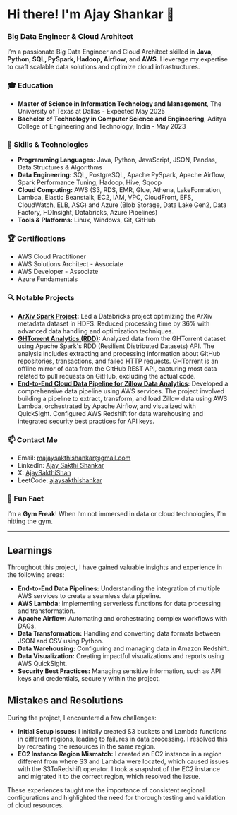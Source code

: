 # Hi there! I'm Ajay Shankar 👋

### Big Data Engineer & Cloud Architect

I’m a passionate Big Data Engineer and Cloud Architect skilled in **Java, Python, SQL, PySpark, Hadoop, Airflow**, and **AWS**. I leverage my expertise to craft scalable data solutions and optimize cloud infrastructures.

### 🎓 Education
- **Master of Science in Information Technology and Management**, The University of Texas at Dallas - Expected May 2025
- **Bachelor of Technology in Computer Science and Engineering**, Aditya College of Engineering and Technology, India - May 2023

### 🚀 Skills & Technologies
- **Programming Languages:** Java, Python, JavaScript, JSON, Pandas, Data Structures & Algorithms
- **Data Engineering:** SQL, PostgreSQL, Apache PySpark, Apache Airflow, Spark Performance Tuning, Hadoop, Hive, Sqoop
- **Cloud Computing:** AWS (S3, RDS, EMR, Glue, Athena, LakeFormation, Lambda, Elastic Beanstalk, EC2, IAM, VPC, CloudFront, EFS, CloudWatch, ELB, ASG) and Azure (Blob Storage, Data Lake Gen2, Data Factory, HDInsight, Databricks, Azure Pipelines)
- **Tools & Platforms:** Linux, Windows, Git, GitHub

### 🏆 Certifications
- AWS Cloud Practitioner
- AWS Solutions Architect - Associate
- AWS Developer - Associate
- Azure Fundamentals

### 🔍 Notable Projects
- **[ArXiv Spark Project](https://github.com/AjaX-05/ArXiv-metadata-Analysis):** Led a Databricks project optimizing the ArXiv metadata dataset in HDFS. Reduced processing time by 36% with advanced data handling and optimization techniques.
- **[GHTorrent Analytics (RDD)](https://github.com/AjaX-05/GitHub-Torrent-Analysis):** Analyzed data from the GHTorrent dataset using Apache Spark's RDD (Resilient Distributed Datasets) API. The analysis includes extracting and processing information about GitHub repositories, transactions, and failed HTTP requests. GHTorrent is an offline mirror of data from the GitHub REST API, capturing most data related to pull requests on GitHub, excluding the actual code.
- **[End-to-End Cloud Data Pipeline for Zillow Data Analytics](https://github.com/AjaX-05/End-to-End-Cloud-Data-Pipeline-for-Zillow-Data-Analytics):** Developed a comprehensive data pipeline using AWS services. The project involved building a pipeline to extract, transform, and load Zillow data using AWS Lambda, orchestrated by Apache Airflow, and visualized with QuickSight. Configured AWS Redshift for data warehousing and integrated security best practices for API keys.

### 📫 Contact Me
- Email: [majaysakthishankar@gmail.com](mailto:majaysakthishankar@gmail.com)
- LinkedIn: [Ajay Sakthi Shankar](https://www.linkedin.com/in/ajay-sakthi-shankar/)
- X: [AjaySakthiShan](https://x.com/AjaySakthiShan)
- LeetCode: [ajaysakthishankar](https://leetcode.com/u/ajaysakthishankar/)

### 💪 Fun Fact
I’m a **Gym Freak**! When I’m not immersed in data or cloud technologies, I’m hitting the gym.

---

## Learnings
Throughout this project, I have gained valuable insights and experience in the following areas:
- **End-to-End Data Pipelines:** Understanding the integration of multiple AWS services to create a seamless data pipeline.
- **AWS Lambda:** Implementing serverless functions for data processing and transformation.
- **Apache Airflow:** Automating and orchestrating complex workflows with DAGs.
- **Data Transformation:** Handling and converting data formats between JSON and CSV using Python.
- **Data Warehousing:** Configuring and managing data in Amazon Redshift.
- **Data Visualization:** Creating impactful visualizations and reports using AWS QuickSight.
- **Security Best Practices:** Managing sensitive information, such as API keys and credentials, securely within the project.

## Mistakes and Resolutions
During the project, I encountered a few challenges:
- **Initial Setup Issues:** I initially created S3 buckets and Lambda functions in different regions, leading to failures in data processing. I resolved this by recreating the resources in the same region.
- **EC2 Instance Region Mismatch:** I created an EC2 instance in a region different from where S3 and Lambda were located, which caused issues with the S3ToRedshift operator. I took a snapshot of the EC2 instance and migrated it to the correct region, which resolved the issue.

These experiences taught me the importance of consistent regional configurations and highlighted the need for thorough testing and validation of cloud resources.

